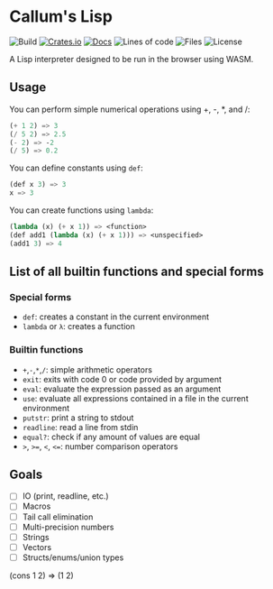# Callum's Lisp

![Build](https://img.shields.io/github/actions/workflow/status/Callum-Irving/callisp/rust.yml?style=flat-square)
[![Crates.io](https://img.shields.io/crates/v/callisp?style=flat-square)](https://crates.io/crates/callisp)
[![Docs](https://img.shields.io/docsrs/callisp?style=flat-square)](https://docs.rs/callisp/latest/callisp/)
![Lines of code](https://img.shields.io/tokei/lines/github/Callum-Irving/callisp?style=flat-square)
![Files](https://img.shields.io/github/directory-file-count/Callum-Irving/callisp/src?style=flat-square)
![License](https://img.shields.io/crates/l/callisp?style=flat-square)

A Lisp interpreter designed to be run in the browser using WASM.

## Usage

You can perform simple numerical operations using +, -, *, and /:

```scheme
(+ 1 2) => 3
(/ 5 2) => 2.5
(- 2) => -2
(/ 5) => 0.2
```

You can define constants using `def`:

```scheme
(def x 3) => 3
x => 3
```

You can create functions using `lambda`:

```scheme
(lambda (x) (+ x 1)) => <function>
(def add1 (lambda (x) (+ x 1))) => <unspecified>
(add1 3) => 4
```

## List of all builtin functions and special forms

### Special forms

- `def`: creates a constant in the current environment
- `lambda` or `λ`: creates a function

### Builtin functions

- `+`,`-`,`*`,`/`: simple arithmetic operators
- `exit`: exits with code 0 or code provided by argument
- `eval`: evaluate the expression passed as an argument
- `use`: evaluate all expressions contained in a file in the current environment
- `putstr`: print a string to stdout
- `readline`: read a line from stdin
- `equal?`: check if any amount of values are equal
- `>`, `>=`, `<`, `<=`: number comparison operators

## Goals

- [ ] IO (print, readline, etc.)
- [ ] Macros
- [ ] Tail call elimination
- [ ] Multi-precision numbers
- [ ] Strings
- [ ] Vectors
- [ ] Structs/enums/union types

(cons 1 2) => (1 2)
